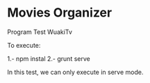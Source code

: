Movies Organizer
==========================

Program Test WuakiTv

To execute:

1.- npm instal
2.- grunt serve

In this test, we can only execute in serve mode.